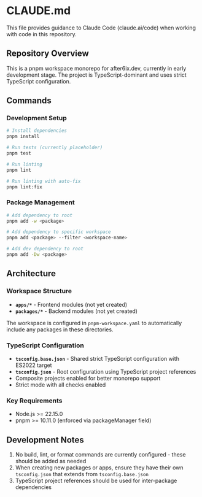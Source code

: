 # CLAUDE.md

This file provides guidance to Claude Code (claude.ai/code) when working with code in this repository.

## Repository Overview

This is a pnpm workspace monorepo for after6ix.dev, currently in early development stage. The project is TypeScript-dominant and uses strict TypeScript configuration.

## Commands

### Development Setup
```bash
# Install dependencies
pnpm install

# Run tests (currently placeholder)
pnpm test

# Run linting
pnpm lint

# Run linting with auto-fix
pnpm lint:fix
```

### Package Management
```bash
# Add dependency to root
pnpm add -w <package>

# Add dependency to specific workspace
pnpm add <package> --filter <workspace-name>

# Add dev dependency to root
pnpm add -Dw <package>
```

## Architecture

### Workspace Structure
- **`apps/*`** - Frontend modules (not yet created)
- **`packages/*`** - Backend modules (not yet created)

The workspace is configured in `pnpm-workspace.yaml` to automatically include any packages in these directories.

### TypeScript Configuration
- **`tsconfig.base.json`** - Shared strict TypeScript configuration with ES2022 target
- **`tsconfig.json`** - Root configuration using TypeScript project references
- Composite projects enabled for better monorepo support
- Strict mode with all checks enabled

### Key Requirements
- Node.js >= 22.15.0
- pnpm >= 10.11.0 (enforced via packageManager field)

## Development Notes

1. No build, lint, or format commands are currently configured - these should be added as needed
2. When creating new packages or apps, ensure they have their own `tsconfig.json` that extends from `tsconfig.base.json`
3. TypeScript project references should be used for inter-package dependencies